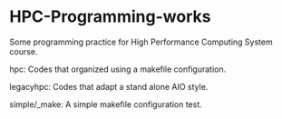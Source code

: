 # HPC-Programming-works
Some programming practice for High Performance Computing System course.

hpc: Codes that organized using a makefile configuration.

legacyhpc: Codes that adapt a stand alone AIO style.

simple/_make: A simple makefile configuration test.

